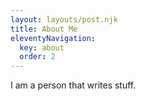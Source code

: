 ```yaml
---
layout: layouts/post.njk
title: About Me
eleventyNavigation:
  key: about
  order: 2
---
```


I am a person that writes stuff.
